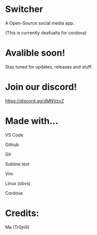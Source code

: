 # Switcher
A Open-Source social media app.

(This is currently deafualts for cordova)

# Avalible soon!
Stay tuned for updates, releases and stuff.

# Join our discord!
https://discord.gg/dMNVzvZ

# Made with...
VS Code

Github

Git

Subline text

Vim

Linux (obvs)

Cordova


# Credits:
Me (Tr0jn9)
